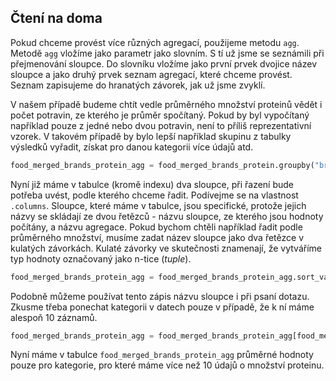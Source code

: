 ## Čtení na doma

Pokud chceme provést více různých agregací, použijeme metodu `agg`. Metodě `agg` vložíme jako parametr jako slovním. S tí už jsme se seznámili při přejmenování sloupce. Do slovníku vložíme jako první prvek dvojice název sloupce a jako druhý prvek seznam agregací, které chceme provést. Seznam zapisujeme do hranatých závorek, jak už jsme zvyklí.

V našem případě budeme chtít vedle průměrného množství proteinů vědět i počet potravin, ze kterého je průměr spočítaný. Pokud by byl vypočítaný například pouze z jedné nebo dvou potravin, není to příliš reprezentativní vzorek. V takovém případě by bylo lepší například skupinu z tabulky výsledků vyřadit, získat pro danou kategorii více údajů atd.

```py
food_merged_brands_protein_agg = food_merged_brands_protein.groupby("branded_food_category").agg({"amount": ["mean", "count"]})
```

Nyní již máme v tabulce (kromě indexu) dva sloupce, při řazení bude potřeba uvést, podle kterého chceme řadit. Podívejme se na vlastnost `.columns`. Sloupce, které máme v tabulce, jsou specifické, protože jejich názvy se skládají ze dvou řetězců - názvu sloupce, ze kterého jsou hodnoty počítány, a názvu agregace. Pokud bychom chtěli například řadit podle průměrného množství, musíme zadat název sloupce jako dva řetězce v kulatých závorkách. Kulaté závorky ve skutečnosti znamenají, že vytváříme typ hodnoty označovaný jako n-tice (*tuple*).

```py
food_merged_brands_protein_agg = food_merged_brands_protein_agg.sort_values(by=("amount", "mean"), ascending=False)
```

Podobně můžeme používat tento zápis názvu sloupce i při psaní dotazu. Zkusme třeba ponechat kategorii v datech pouze v případě, že k ní máme alespoň 10 záznamů.

```py
food_merged_brands_protein_agg = food_merged_brands_protein_agg[food_merged_brands_protein_agg[("amount", "count")] > 10]
```

Nyní máme v tabulce `food_merged_brands_protein_agg` průměrné hodnoty pouze pro kategorie, pro které máme více než 10 údajů o množství proteinu.

